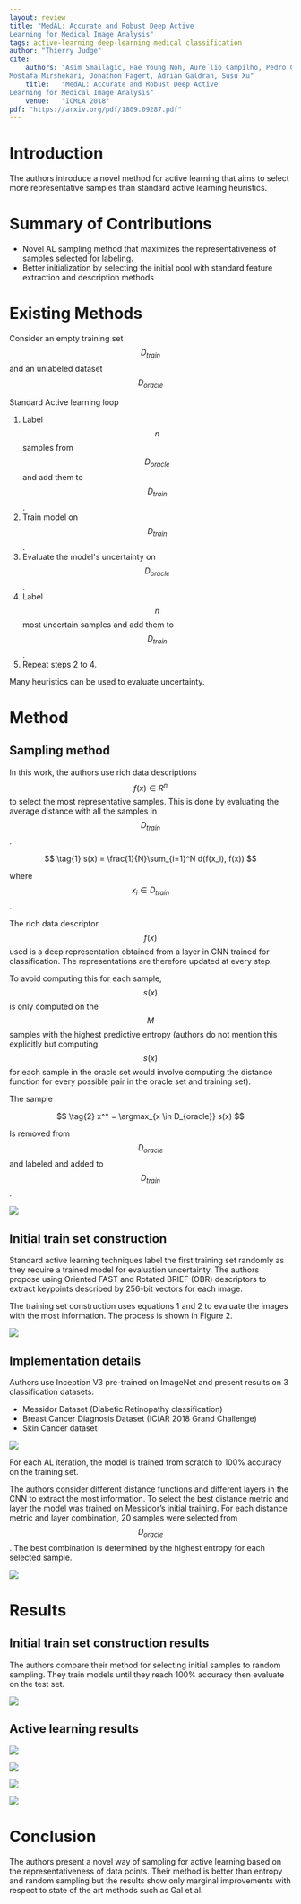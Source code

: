 ```yaml
---
layout: review
title: "MedAL: Accurate and Robust Deep Active
Learning for Medical Image Analysis"
tags: active-learning deep-learning medical classification
author: "Thierry Judge"
cite:
    authors: "Asim Smailagic, Hae Young Noh, Aure´lio Campilho, Pedro Costa, Devesh Walawalkar, Kartik Khandelwal,
Mostafa Mirshekari, Jonathon Fagert, Adrian Galdran, Susu Xu"
    title:   "MedAL: Accurate and Robust Deep Active
Learning for Medical Image Analysis"
    venue:   "ICMLA 2018"
pdf: "https://arxiv.org/pdf/1809.09287.pdf"
---
```


# Introduction

The authors introduce a novel method for active learning that aims to select more representative samples than standard active learning heuristics. 

# Summary of Contributions

* Novel AL sampling method that maximizes the representativeness of samples selected for labeling.
* Better initialization by selecting the initial pool with standard feature extraction and description methods

# Existing Methods 

Consider an empty training set $$D_{train}$$ and an unlabeled dataset  $$D_{oracle}$$

Standard Active learning loop

1. Label $$n$$ samples from  $$D_{oracle}$$ and add them to $$D_{train}$$ .
2. Train model on $$D_{train}$$ .
3. Evaluate the model's uncertainty on $$D_{oracle}$$ .
4. Label $$n$$ most uncertain samples and add them to $$D_{train}$$ .
5. Repeat steps 2 to 4.

Many heuristics can be used to evaluate uncertainty. 

# Method

## Sampling method

In this work, the authors use rich data descriptions $$f(x) \in R^n$$ to select the most representative samples. This is done by evaluating the average distance with all the samples in $$D_{train}$$. 


$$
\tag{1} s(x) = \frac{1}{N}\sum_{i=1}^N d(f(x_i), f(x))
$$


where $$x_i \in D_{train}$$.  

The rich data descriptor $$f(x)$$ used is a deep representation obtained from a layer in CNN trained for classification. The representations are therefore updated at every step. 

To avoid computing this for each sample, $$s(x)$$ is only computed on the $$M$$ samples with the highest predictive entropy (authors do not mention this explicitly but computing $$s(x)$$ for each sample in the oracle set would involve computing the distance function for every possible pair in the oracle set and training set). 

The sample 


$$
\tag{2} x^* = \argmax_{x \in D_{oracle}} s(x)
$$

Is removed from $$D_{oracle}$$ and labeled and added to $$D_{train}$$. 

![](/article/images/MedAL/method.jpg)

## Initial train set construction

Standard active learning techniques label the first training set randomly as they require a trained model for evaluation uncertainty. The authors propose using Oriented FAST and Rotated BRIEF (OBR) descriptors to extract keypoints described by 256-bit vectors for each image. 

The training set construction uses equations 1 and 2 to evaluate the images with the most information. The process is shown in Figure 2.  

![](/article/images/MedAL/method2.jpg)

## Implementation details

Authors use Inception V3 pre-trained on ImageNet and present results on 3 classification datasets: 

* Messidor Dataset (Diabetic Retinopathy classification)
* Breast Cancer Diagnosis Dataset (ICIAR 2018 Grand Challenge)  
* Skin Cancer dataset 

![](/article/images/MedAL/table1.jpg)

For each AL iteration, the model is trained from scratch to 100% accuracy on the training set. 

The authors consider different distance functions and different layers in the CNN to extract the most information.  To select the best distance metric and layer the model was trained on Messidor’s initial training. For each distance metric and layer combination, 20 samples were selected from $$D_{oracle}$$. The best combination is determined by the highest entropy for each selected sample. 

![](/article/images/MedAL/res1.jpg)

# Results 

## Initial train set construction results 

The authors compare their method for selecting initial samples to random sampling. They train models until they reach 100% accuracy then evaluate on the test set. 

![](/article/images/MedAL/res0.jpg)

## Active learning results 

![](/article/images/MedAL/res2.jpg)

![](/article/images/MedAL/res3.jpg)

![](/article/images/MedAL/res4.jpg)

![](/article/images/MedAL/res5.jpg)

# Conclusion

The authors present a novel way of sampling for active learning based on the representativeness of data points. Their method is better than entropy and random sampling but the results show only marginal improvements with respect to state of the art methods such as Gal et al. 

